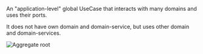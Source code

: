 An "application-level" global UseCase that interacts with many domains and uses their ports.

It does not have own domain and domain-service, but uses other domain and domain-services.

![Aggregate root](/docs/img/adapterMultiDomain.JPG)